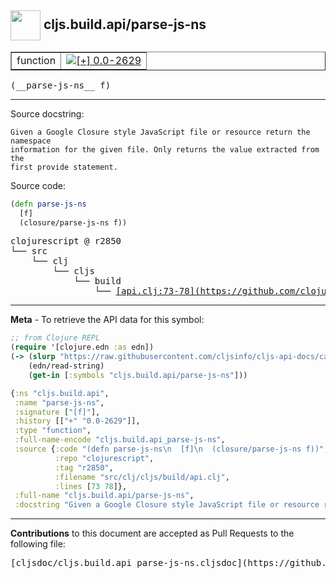 ## <img width="48px" valign="middle" src="http://i.imgur.com/Hi20huC.png"> cljs.build.api/parse-js-ns

 <table border="1">
<tr>

<td>function</td>
<td><a href="https://github.com/cljsinfo/cljs-api-docs/tree/0.0-2629"><img valign="middle" alt="[+] 0.0-2629" src="https://img.shields.io/badge/+-0.0--2629-lightgrey.svg"></a> </td>
</tr>
</table>

 <samp>
(__parse-js-ns__ f)<br>
</samp>

---




Source docstring:

```
Given a Google Closure style JavaScript file or resource return the namespace
information for the given file. Only returns the value extracted from the
first provide statement.
```

Source code:

```clj
(defn parse-js-ns
  [f]
  (closure/parse-js-ns f))
```

 <pre>
clojurescript @ r2850
└── src
    └── clj
        └── cljs
            └── build
                └── <ins>[api.clj:73-78](https://github.com/clojure/clojurescript/blob/r2850/src/clj/cljs/build/api.clj#L73-L78)</ins>
</pre>


---

__Meta__ - To retrieve the API data for this symbol:

```clj
;; from Clojure REPL
(require '[clojure.edn :as edn])
(-> (slurp "https://raw.githubusercontent.com/cljsinfo/cljs-api-docs/catalog/cljs-api.edn")
    (edn/read-string)
    (get-in [:symbols "cljs.build.api/parse-js-ns"]))
```

```clj
{:ns "cljs.build.api",
 :name "parse-js-ns",
 :signature ["[f]"],
 :history [["+" "0.0-2629"]],
 :type "function",
 :full-name-encode "cljs.build.api_parse-js-ns",
 :source {:code "(defn parse-js-ns\n  [f]\n  (closure/parse-js-ns f))",
          :repo "clojurescript",
          :tag "r2850",
          :filename "src/clj/cljs/build/api.clj",
          :lines [73 78]},
 :full-name "cljs.build.api/parse-js-ns",
 :docstring "Given a Google Closure style JavaScript file or resource return the namespace\ninformation for the given file. Only returns the value extracted from the\nfirst provide statement."}

```

---

__Contributions__ to this document are accepted as Pull Requests to the following file:

 <pre>
[cljsdoc/cljs.build.api_parse-js-ns.cljsdoc](https://github.com/cljsinfo/cljs-api-docs/blob/master/cljsdoc/cljs.build.api_parse-js-ns.cljsdoc)
</pre>

